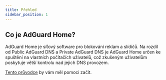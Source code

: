 ```yaml
---
title: Přehled
sidebar_position: 1
---
```


## Co je AdGuard Home?

AdGuard Home je síťový software pro blokování reklam a slídičů. Na rozdíl od Public AdGuard DNS a Private AdGuard DNS je AdGuard Home určen ke spuštění na vlastních počítačích uživatelů, což zkušeným uživatelům poskytuje větší kontrolu nad jejich DNS provozem.

[Tento průvodce](getting-started.md) by vám měl pomoci začít.
